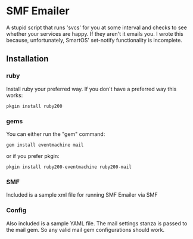 # SMF Emailer

A stupid script that runs 'svcs' for you at some interval and checks to see whether your services are happy.  If they aren't it emails you.  I wrote this because, unfortunately, SmartOS' set-notify functionality is incomplete.

## Installation

### ruby
Install ruby your preferred way.  If you don't have a preferred way this works:

```
pkgin install ruby200
```

### gems
You can either run the "gem" command:

```
gem install eventmachine mail
```

or if you prefer pkgin:

```
pkgin install ruby200-eventmachine ruby200-mail
```

### SMF
Included is a sample xml file for running SMF Emailer via SMF

### Config
Also included is a sample YAML file.  The mail settings stanza is passed to the mail gem.  So any valid mail gem configurations should work.
